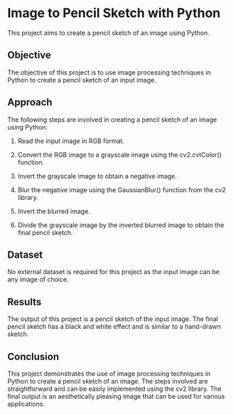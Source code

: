 # Image to Pencil Sketch with Python

This project aims to create a pencil sketch of an image using Python.

## Objective
The objective of this project is to use image processing techniques in Python to create a pencil sketch of an input image.

## Approach
The following steps are involved in creating a pencil sketch of an image using Python:

1. Read the input image in RGB format.

2. Convert the RGB image to a grayscale image using the cv2.cvtColor() function.

3. Invert the grayscale image to obtain a negative image.

4. Blur the negative image using the GaussianBlur() function from the cv2 library.

5. Invert the blurred image.

6. Divide the grayscale image by the inverted blurred image to obtain the final pencil sketch.


## Dataset
No external dataset is required for this project as the input image can be any image of choice.

## Results
The output of this project is a pencil sketch of the input image. The final pencil sketch has a black and white effect and is similar to a hand-drawn sketch.

## Conclusion
This project demonstrates the use of image processing techniques in Python to create a pencil sketch of an image. The steps involved are straightforward and can be easily implemented using the cv2 library. The final output is an aesthetically pleasing image that can be used for various applications.
